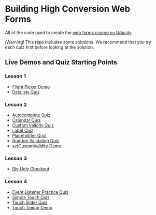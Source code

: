 # Building High Conversion Web Forms

All of the code used to create the [web forms course on Udacity](https://www.udacity.com/course/building-high-conversion-web-forms--ud890).

¡Warning! This repo includes some solutions. We recommend that you try each quiz first before looking at the solution.

## Live Demos and Quiz Starting Points

### Lesson 1

* [Flight Picker Demo](http://udacity.github.io/course-web-forms/lesson1/flightPicker)
* [Datalists Quiz](http://udacity.github.io/course-web-forms/lesson1/quizDatalists/start)

### Lesson 2

* [Autocomplete Quiz](http://udacity.github.io/course-web-forms/lesson2/quizAutocomplete/start)
* [Calendar Quiz](http://udacity.github.io/course-web-forms/lesson2/quizCalendar/start)
* [Custom Validity Quiz](http://udacity.github.io/course-web-forms/lesson2/quizCustomValidity/start)
* [Label Quiz](http://udacity.github.io/course-web-forms/lesson2/quizLabel/start)
* [Placeholder Quiz](http://udacity.github.io/course-web-forms/lesson2/quizPlaceholder/start)
* [Number Validation Quiz](http://udacity.github.io/course-web-forms/lesson2/quizValidateNumbers/start)
* [setCustomValidity Demo](http://udacity.github.io/course-web-forms/lesson2/setCustomValidity)

### Lesson 3

* [Big Ugly Checkout](http://udacity.github.io/course-web-forms/lesson3/bigForm1/start)

### Lesson 4

* [Event Listener Practice Quiz](http://udacity.github.io/course-web-forms/lesson2/quizEventListener/start)
* [Simple Touch Quiz](http://udacity.github.io/course-web-forms/lesson2/quizSimpleTouch/start)
* [Touch Slider Quiz](http://udacity.github.io/course-web-forms/lesson4/quizSlider/start)
* [Touch Timing Demo](http://udacity.github.io/course-web-forms/lesson4/touchTiming/)